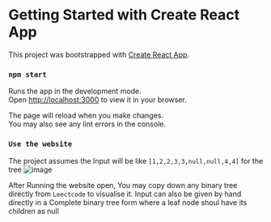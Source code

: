 # Getting Started with Create React App

This project was bootstrapped with [Create React App](https://github.com/facebook/create-react-app).

### `npm start`

Runs the app in the development mode.\
Open [http://localhost:3000](http://localhost:3000) to view it in your browser.

The page will reload when you make changes.\
You may also see any lint errors in the console.

### `Use the website`

The project assumes the Input will be like `[1,2,2,3,3,null,null,4,4]` for the tree
![image](https://github.com/shubham8076/BinaryTree-Visualizer/assets/109383865/72fb3713-a299-46cd-a014-86f701d58f62)


After Running the website open, You may copy down any binary tree directly from `Leectcode` to visualise it.
Input can also be given by hand directly in a Complete binary tree form where a leaf node shoul have its children as null
